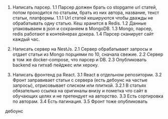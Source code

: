 1. Написать парсер.
    1.1 Парсер должен брать со stopgame url статей, потом проходится по статьям, брать из них 
    автора, название, текст статьи, платформы.
        1.1.1 Url статей кешируются чтобы дважды не обрабатывать одну статью. Кеш хранится в Redis.
    1.2 Данные упаковываем в json и сохраняем в MongoDB.
    1.3 Mongo, парсер, redis работают в контейнерах докера.
    1.4 Парсер сканирует сайт каждый час.

2. Написать сервер на NestJs.
    2.1 Сервер обрабатывает запросы и отдает статьи из Mongo порциями по 10, сначала свежие.
    2.2 Сервер в том же docker-compose, что парсер и DB.
    2.3 Опубликовать backend на гитхаб пейджес или хероку.
    
3. Написать фронтенд ра React.
    3.1 React в отдельном репозитории.
    3.2 Фронт заправивает статьи с сервера (есть дебоунс на частые запросы), отрисовывает
     списком или плиткой.
        3.2.1 В статьях обязательно ссылка на оригиналы внизу и пометка что сайт в обучающих целях
        и не претендует на авторство. 
    3.3 Есть сортировка по авторам.
    3.4 Есть пагинация.
    3.5 Фронт тоже опубликовать



дебоунс

